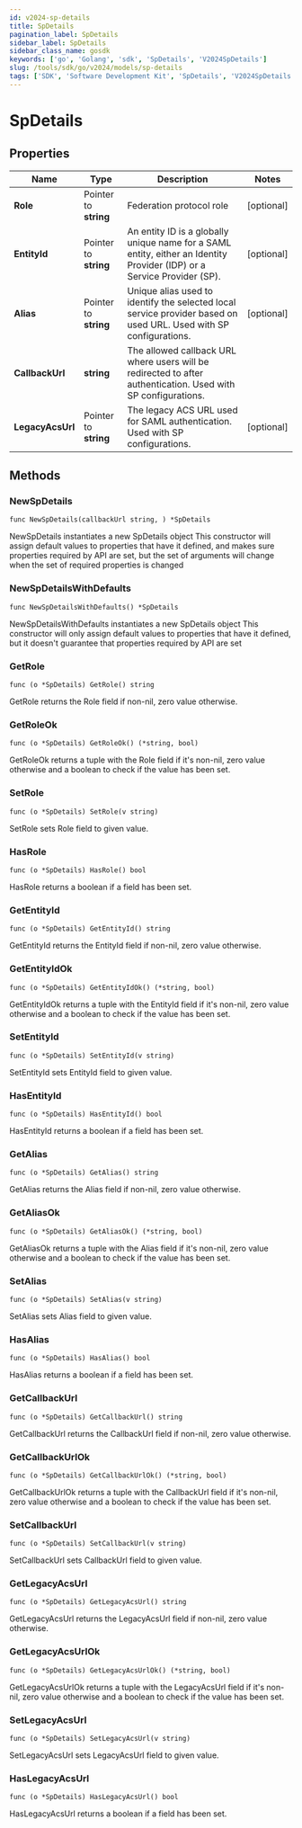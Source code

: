 ```yaml
---
id: v2024-sp-details
title: SpDetails
pagination_label: SpDetails
sidebar_label: SpDetails
sidebar_class_name: gosdk
keywords: ['go', 'Golang', 'sdk', 'SpDetails', 'V2024SpDetails'] 
slug: /tools/sdk/go/v2024/models/sp-details
tags: ['SDK', 'Software Development Kit', 'SpDetails', 'V2024SpDetails']
---
```


# SpDetails

## Properties

Name | Type | Description | Notes
------------ | ------------- | ------------- | -------------
**Role** | Pointer to **string** | Federation protocol role | [optional] 
**EntityId** | Pointer to **string** | An entity ID is a globally unique name for a SAML entity, either an Identity Provider (IDP) or a Service Provider (SP). | [optional] 
**Alias** | Pointer to **string** | Unique alias used to identify the selected local service provider based on used URL. Used with SP configurations. | [optional] 
**CallbackUrl** | **string** | The allowed callback URL where users will be redirected to after authentication. Used with SP configurations. | 
**LegacyAcsUrl** | Pointer to **string** | The legacy ACS URL used for SAML authentication. Used with SP configurations. | [optional] 

## Methods

### NewSpDetails

`func NewSpDetails(callbackUrl string, ) *SpDetails`

NewSpDetails instantiates a new SpDetails object
This constructor will assign default values to properties that have it defined,
and makes sure properties required by API are set, but the set of arguments
will change when the set of required properties is changed

### NewSpDetailsWithDefaults

`func NewSpDetailsWithDefaults() *SpDetails`

NewSpDetailsWithDefaults instantiates a new SpDetails object
This constructor will only assign default values to properties that have it defined,
but it doesn't guarantee that properties required by API are set

### GetRole

`func (o *SpDetails) GetRole() string`

GetRole returns the Role field if non-nil, zero value otherwise.

### GetRoleOk

`func (o *SpDetails) GetRoleOk() (*string, bool)`

GetRoleOk returns a tuple with the Role field if it's non-nil, zero value otherwise
and a boolean to check if the value has been set.

### SetRole

`func (o *SpDetails) SetRole(v string)`

SetRole sets Role field to given value.

### HasRole

`func (o *SpDetails) HasRole() bool`

HasRole returns a boolean if a field has been set.

### GetEntityId

`func (o *SpDetails) GetEntityId() string`

GetEntityId returns the EntityId field if non-nil, zero value otherwise.

### GetEntityIdOk

`func (o *SpDetails) GetEntityIdOk() (*string, bool)`

GetEntityIdOk returns a tuple with the EntityId field if it's non-nil, zero value otherwise
and a boolean to check if the value has been set.

### SetEntityId

`func (o *SpDetails) SetEntityId(v string)`

SetEntityId sets EntityId field to given value.

### HasEntityId

`func (o *SpDetails) HasEntityId() bool`

HasEntityId returns a boolean if a field has been set.

### GetAlias

`func (o *SpDetails) GetAlias() string`

GetAlias returns the Alias field if non-nil, zero value otherwise.

### GetAliasOk

`func (o *SpDetails) GetAliasOk() (*string, bool)`

GetAliasOk returns a tuple with the Alias field if it's non-nil, zero value otherwise
and a boolean to check if the value has been set.

### SetAlias

`func (o *SpDetails) SetAlias(v string)`

SetAlias sets Alias field to given value.

### HasAlias

`func (o *SpDetails) HasAlias() bool`

HasAlias returns a boolean if a field has been set.

### GetCallbackUrl

`func (o *SpDetails) GetCallbackUrl() string`

GetCallbackUrl returns the CallbackUrl field if non-nil, zero value otherwise.

### GetCallbackUrlOk

`func (o *SpDetails) GetCallbackUrlOk() (*string, bool)`

GetCallbackUrlOk returns a tuple with the CallbackUrl field if it's non-nil, zero value otherwise
and a boolean to check if the value has been set.

### SetCallbackUrl

`func (o *SpDetails) SetCallbackUrl(v string)`

SetCallbackUrl sets CallbackUrl field to given value.


### GetLegacyAcsUrl

`func (o *SpDetails) GetLegacyAcsUrl() string`

GetLegacyAcsUrl returns the LegacyAcsUrl field if non-nil, zero value otherwise.

### GetLegacyAcsUrlOk

`func (o *SpDetails) GetLegacyAcsUrlOk() (*string, bool)`

GetLegacyAcsUrlOk returns a tuple with the LegacyAcsUrl field if it's non-nil, zero value otherwise
and a boolean to check if the value has been set.

### SetLegacyAcsUrl

`func (o *SpDetails) SetLegacyAcsUrl(v string)`

SetLegacyAcsUrl sets LegacyAcsUrl field to given value.

### HasLegacyAcsUrl

`func (o *SpDetails) HasLegacyAcsUrl() bool`

HasLegacyAcsUrl returns a boolean if a field has been set.


